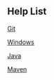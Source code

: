 ## Help List

[Git](./git/git-cmd.md) 

[Windows](./windows/windows-cmd.md)  

[Java](./java/menu.md)

[Maven](./maven/maven-cmd.md)

